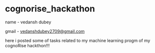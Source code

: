 # cognorise_hackathon
name - vedansh dubey 

gmail - vedanshdubey2709@gmail.com

here i posted some of tasks related to my machine learning progm of my cognoRise hackthon!!!

